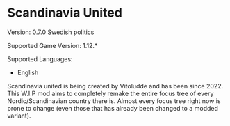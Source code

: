 
# Scandinavia United

Version: 0.7.0 Swedish politics

Supported Game Version: 1.12.*

Supported Languages:

* English

Scandinavia united is being created by Vitoludde and has been since 2022. This W.I.P mod aims to completely remake the entire focus tree of every Nordic/Scandinavian country there is. Almost every focus tree right now is prone to change (even those that has already been changed to a modded variant).
